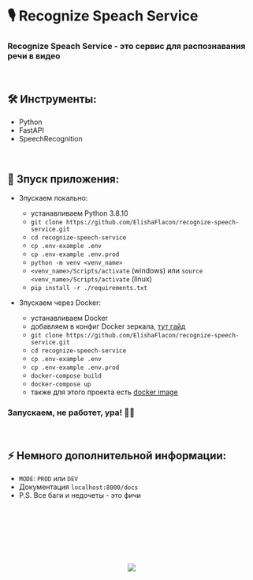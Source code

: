 <h1> 
    🎙️ Recognize Speach Service
</h1>

<h3>
    Recognize Speach Service - это сервис для распознавания речи в видео
</h3>



</br>



<h2>
    🛠️ Инструменты:
</h2>

- Python
- FastAPI
- SpeechRecognition



</br>



<h2>
    🚀 Зпуск приложения:
</h2>

- Зпускаем локально:
    - устанавливаем Python 3.8.10
    - `git clone https://github.com/ElishaFlacon/recognize-speech-service.git`
    - `cd recognize-speech-service`
    - `cp .env-example .env`
    - `cp .env-example .env.prod`
    - `python -m venv <venv_name>`
    - `<venv_name>/Scripts/activate` (windows) или `source <venv_name>/Scripts/activate` (linux)
    - `pip install -r ./requirements.txt`

- Зпускаем через Docker:
    - устанавливаем Docker
    - добавляем в конфиг Docker зеркала, <a href="https://dockerhub.timeweb.cloud/">тут гайд</a>
    - `git clone https://github.com/ElishaFlacon/recognize-speech-service.git`
    - `cd recognize-speech-service`
    - `cp .env-example .env`
    - `cp .env-example .env.prod`
    - `docker-compose build`
    - `docker-compose up`
    - также для этого проекта есть <a href="https://hub.docker.com/r/elishaflacon/recognize-speech-service">docker image</a>
<h3>
    Запускаем, не работет, ура! 🗿🚬
</h3>



</br>



<h2>
    ⚡ Немного дополнительной информации:
</h2>

- `MODE`: `PROD` или `DEV`
- Документация `localhost:8000/docs`
- P.S. Все баги и недочеты - это фичи





<br/>
<br/>
<br/>
<br/>
<br/>
<br/>





<p align="center">
    <img src="https://capsule-render.vercel.app/api?type=waving&color=d179b8&height=64&section=footer"/>
</p>
